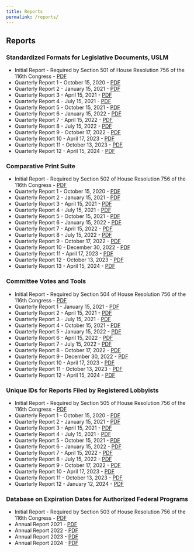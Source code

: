 ```yaml
---
title: Reports
permalink: /reports/
---
```




## Reports


### Standardized Formats for Legislative Documents, USLM  
* Initial Report - Required by Section 501 of House Resolution 756 of the 116th Congress - [PDF](https://usgpo.github.io/innovation/resources/reports/Clerk-Initial-Standardized-Formats.pdf)  
* Quarterly Report 1 - October 15, 2020 - [PDF](https://usgpo.github.io/innovation/resources/reports/Clerk-QR1-Standardized-Formats.pdf)  
* Quarterly Report 2 - January 15, 2021 - [PDF](https://usgpo.github.io/innovation/resources/reports/Clerk-QR2-Standardized-Formats.pdf)  
* Quarterly Report 3 - April 15, 2021 - [PDF](https://usgpo.github.io/innovation/resources/reports/Clerk-QR3-Standardized-Formats.pdf)  
* Quarterly Report 4 - July 15, 2021 - [PDF](https://usgpo.github.io/innovation/resources/reports/Clerk-QR4-Standardized-Formats.pdf)  
* Quarterly Report 5 - October 15, 2021 - [PDF](https://usgpo.github.io/innovation/resources/reports/Clerk-QR5-Standardized-Formats.pdf)  
* Quarterly Report 6 - January 15, 2022 - [PDF](https://usgpo.github.io/innovation/resources/reports/Clerk-QR6-Standardized-Formats.pdf)  
* Quarterly Report 7 - April 15, 2022 - [PDF](https://usgpo.github.io/innovation/resources/reports/Clerk-QR7-Standardized-Formats.pdf)  
* Quarterly Report 8 - July 15, 2022 - [PDF](https://usgpo.github.io/innovation/resources/reports/Clerk-QR8-Standardized-Formats.pdf)  
* Quarterly Report 9 - October 17, 2022 - [PDF](https://usgpo.github.io/innovation/resources/reports/Clerk-QR9-Standardized-Formats.pdf)  
* Quarterly Report 10 - April 17, 2023 - [PDF](https://usgpo.github.io/innovation/resources/reports/Clerk-QR10-Standardized-Formats.pdf)  
* Quarterly Report 11 - October 13, 2023 - [PDF](https://usgpo.github.io/innovation/resources/reports/Clerk-QR11-Standardized-Formats.pdf)  
* Quarterly Report 12 - April 15, 2024 - [PDF](https://usgpo.github.io/innovation/resources/reports/Clerk-QR12-Standardized-Formats.pdf)  
       

### Comparative Print Suite  
* Initial Report - Required by Section 502 of House Resolution 756 of the 116th Congress - [PDF](https://usgpo.github.io/innovation/resources/reports/Clerk-Initial-Comparative-Print-Project.pdf)  
* Quarterly Report 1 - October 15, 2020 - [PDF](https://usgpo.github.io/innovation/resources/reports/Clerk-QR1-Comparative-Print-Project.pdf)  
* Quarterly Report 2 - January 15, 2021 - [PDF](https://usgpo.github.io/innovation/resources/reports/Clerk-QR2-Comparative-Print-Project.pdf)  
* Quarterly Report 3 - April 15, 2021 - [PDF](https://usgpo.github.io/innovation/resources/reports/Clerk-QR3-Comparative-Print-Project.pdf)  
* Quarterly Report 4 - July 15, 2021 - [PDF](https://usgpo.github.io/innovation/resources/reports/Clerk-QR4-Comparative-Print-Project.pdf)  
* Quarterly Report 5 - October 15, 2021 - [PDF](https://usgpo.github.io/innovation/resources/reports/Clerk-QR5-Comparative-Print-Project.pdf)  
* Quarterly Report 6 - January 15, 2022 - [PDF](https://usgpo.github.io/innovation/resources/reports/Clerk-QR6-Comparative-Print-Project.pdf)  
* Quarterly Report 7 - April 15, 2022 - [PDF](https://usgpo.github.io/innovation/resources/reports/Clerk-QR7-Comparative-Print-Project.pdf)  
* Quarterly Report 8 - July 15, 2022 - [PDF](https://usgpo.github.io/innovation/resources/reports/Clerk-QR8-Comparative-Print-Project.pdf)  
* Quarterly Report 9 - October 17, 2022 - [PDF](https://usgpo.github.io/innovation/resources/reports/Clerk-QR9-Comparative-Print-Project.pdf)  
* Quarterly Report 10 - December 30, 2022 - [PDF](https://usgpo.github.io/innovation/resources/reports/Clerk-QR10-Comparative-Print-Project.pdf)  
* Quarterly Report 11 - April 17, 2023 - [PDF](https://usgpo.github.io/innovation/resources/reports/Clerk-QR11-Comparative-Print-Project.pdf)  
* Quarterly Report 12 - October 13, 2023 - [PDF](https://usgpo.github.io/innovation/resources/reports/Clerk-QR12-Comparative-Print-Project.pdf)  
* Quarterly Report 13 - April 15, 2024 - [PDF](https://usgpo.github.io/innovation/resources/reports/Clerk-QR13-Comparative-Print-Project.pdf)   
    
  
### Committee Votes and Tools  
* Initial Report - Required by Section 504 of House Resolution 756 of the 116th Congress - [PDF](https://usgpo.github.io/innovation/resources/reports/Clerk-Initial-Committee-Votes.pdf)  
* Quarterly Report 1 - January 15, 2021 - [PDF](https://usgpo.github.io/innovation/resources/reports/Clerk-QR1-Committee-Votes.pdf)  
* Quarterly Report 2 - April 15, 2021 - [PDF](https://usgpo.github.io/innovation/resources/reports/Clerk-QR2-Committee-Votes.pdf)  
* Quarterly Report 3 - July 15, 2021 - [PDF](https://usgpo.github.io/innovation/resources/reports/Clerk-QR3-Committee-Votes.pdf)  
* Quarterly Report 4 - October 15, 2021 - [PDF](https://usgpo.github.io/innovation/resources/reports/Clerk-QR4-Committee-Votes.pdf)  
* Quarterly Report 5 - January 15, 2022 - [PDF](https://usgpo.github.io/innovation/resources/reports/Clerk-QR5-Committee-Votes.pdf)  
* Quarterly Report 6 - April 15, 2022 - [PDF](https://usgpo.github.io/innovation/resources/reports/Clerk-QR6-Committee-Votes.pdf)  
* Quarterly Report 7 - July 15, 2022 - [PDF](https://usgpo.github.io/innovation/resources/reports/Clerk-QR7-Committee-Votes.pdf)  
* Quarterly Report 8 - October 17, 2022 - [PDF](https://usgpo.github.io/innovation/resources/reports/Clerk-QR8-Committee-Votes.pdf)  
* Quarterly Report 9 - December 30, 2022 - [PDF](https://usgpo.github.io/innovation/resources/reports/Clerk-QR9-Committee-Votes.pdf)  
* Quarterly Report 10 - April 17, 2023 - [PDF](https://usgpo.github.io/innovation/resources/reports/Clerk-QR10-Committee-Votes.pdf)
* Quarterly Report 11 - October 13, 2023 - [PDF](https://usgpo.github.io/innovation/resources/reports/Clerk-QR11-Committee-Votes.pdf)  
* Quarterly Report 12 - April 15, 2024 - [PDF](https://usgpo.github.io/innovation/resources/reports/Clerk-QR12-Committee-Votes.pdf)   
  
  
### Unique IDs for Reports Filed by Registered Lobbyists  
* Initial Report - Required by Section 505 of House Resolution 756 of the 116th Congress - [PDF](https://usgpo.github.io/innovation/resources/reports/Clerk-Initial-Unique-ID.pdf)  
* Quarterly Report 1 - October 15, 2020 - [PDF](https://usgpo.github.io/innovation/resources/reports/Clerk-QR1-Unique-ID.pdf)  
* Quarterly Report 2 - January 15, 2021 - [PDF](https://usgpo.github.io/innovation/resources/reports/Clerk-QR2-Unique-ID.pdf)  
* Quarterly Report 3 - April 15, 2021 - [PDF](https://usgpo.github.io/innovation/resources/reports/Clerk-QR3-Unique-ID.pdf)  
* Quarterly Report 4 - July 15, 2021 - [PDF](https://usgpo.github.io/innovation/resources/reports/Clerk-QR4-Unique-ID.pdf)  
* Quarterly Report 5 - October 15, 2021 - [PDF](https://usgpo.github.io/innovation/resources/reports/Clerk-QR5-Unique-ID.pdf)  
* Quarterly Report 6 - January 15, 2022 - [PDF](https://usgpo.github.io/innovation/resources/reports/Clerk-QR6-Unique-ID.pdf)  
* Quarterly Report 7 - April 15, 2022 - [PDF](https://usgpo.github.io/innovation/resources/reports/Clerk-QR7-Unique-ID.pdf)  
* Quarterly Report 8 - July 15, 2022 - [PDF](https://usgpo.github.io/innovation/resources/reports/Clerk-QR8-Unique-ID.pdf)  
* Quarterly Report 9 - October 17, 2022 - [PDF](https://usgpo.github.io/innovation/resources/reports/Clerk-QR9-Unique-ID.pdf)  
* Quarterly Report 10 - April 17, 2023 - [PDF](https://usgpo.github.io/innovation/resources/reports/Clerk-QR10-Unique-ID.pdf)  
* Quarterly Report 11 - October 13, 2023 - [PDF](https://usgpo.github.io/innovation/resources/reports/Clerk-QR11-Unique-ID.pdf)  
* Quarterly Report 12 - January 12, 2024 - [PDF](https://usgpo.github.io/innovation/resources/reports/Clerk-QR12-Unique-ID.pdf)  
  

### Database on Expiration Dates for Authorized Federal Programs  
* Initial Report - Required by Section 503 of House Resolution 756 of the 116th Congress - [PDF](https://usgpo.github.io/innovation/resources/reports/Clerk-Initial-Program-Authorization.pdf)  
* Annual Report 2021 - [PDF](https://usgpo.github.io/innovation/resources/reports/Clerk-Annual-2021-Program-Authorization.pdf)  
* Annual Report 2022 - [PDF](https://usgpo.github.io/innovation/resources/reports/Clerk-Annual-2022-Program-Authorization.pdf)  
* Annual Report 2023 - [PDF](https://usgpo.github.io/innovation/resources/reports/Clerk-Annual-2023-Program-Authorization.pdf)  
* Annual Report 2024 - [PDF](https://usgpo.github.io/innovation/resources/reports/Clerk-Annual-2024-Program-Authorization.pdf)  




